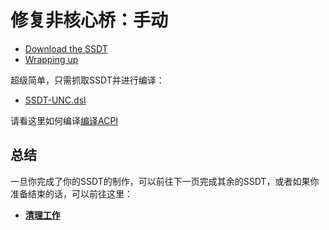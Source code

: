 # 修复非核心桥：手动

* [Download the SSDT](#download-the-ssdt)
* [Wrapping up](#wrapping-up)

超级简单，只需抓取SSDT并进行编译：

* [SSDT-UNC.dsl](https://github.com/acidanthera/OpenCorePkg/tree/master/Docs/AcpiSamples/Source/SSDT-UNC.dsl)

请看这里如何编译[编译ACPI](/Manual/compile.md)

## 总结

一旦你完成了你的SSDT的制作，可以前往下一页完成其余的SSDT，或者如果你准备结束的话，可以前往这里：

* [**清理工作**](/cleanup.md)
